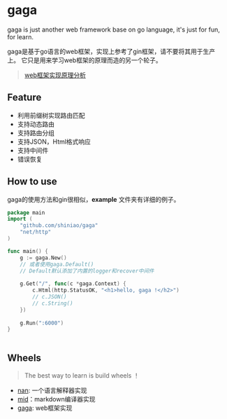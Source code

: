 # gaga
gaga is just another web framework base on go language, it's just for fun, for learn.

gaga是基于go语言的web框架，实现上参考了gin框架，请不要将其用于生产上。
它只是用来学习web框架的原理而造的另一个轮子。

> [web框架实现原理分析]()

## Feature
- 利用前缀树实现路由匹配
- 支持动态路由
- 支持路由分组
- 支持JSON，Html格式响应
- 支持中间件
- 错误恢复

## How to use
gaga的使用方法和gin很相似，**example** 文件夹有详细的例子。

```go
package main
import (
    "github.com/shiniao/gaga"
    "net/http"
)

func main() {
	g := gaga.New()
    // 或者使用gaga.Default()
    // Default默认添加了内置的logger和recover中间件
    
    g.Get("/", func(c *gaga.Context) {
        c.Html(http.StatusOK, "<h1>hello, gaga !</h2>")
        // c.JSON()
        // c.String()
    })
    
    g.Run(":6000")
}
 
```

## Wheels

> The best way to learn is build wheels ！

- [nan](https://github.com/shiniao/nan): 一个语言解释器实现
- [mid](https://github.com/shiniao/mid)：markdown编译器实现
- [gaga](https://github.com/shiniao/gaga): web框架实现